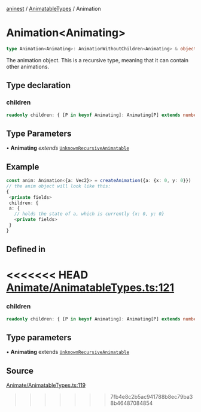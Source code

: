 [aninest](../../index.md) / [AnimatableTypes](../index.md) / Animation

# Animation\<Animating\>

```ts
type Animation<Animating>: AnimationWithoutChildren<Animating> & object;
```

The animation object. This is a recursive type, meaning that it can 
contain other animations.

## Type declaration

### children

```ts
readonly children: { [P in keyof Animating]: Animating[P] extends number ? undefined : Animation<RecursiveAnimatable<Animating[P]>> };
```

## Type Parameters

• **Animating** *extends* [`UnknownRecursiveAnimatable`](UnknownRecursiveAnimatable.md)

## Example

```ts
const anim: Animation<{a: Vec2}> = createAnimation({a: {x: 0, y: 0}}) 
// the anim object will look like this:
{
 <private fields>
 children: {
 a: {
   // holds the state of a, which is currently {x: 0, y: 0}
   <private fields>
 }
}
```

## Defined in

<<<<<<< HEAD
[Animate/AnimatableTypes.ts:121](https://github.com/zphrs/aninest/tree//core/src/Animate/AnimatableTypes.ts#L121)
=======
### children

```ts
readonly children: { [P in keyof Animating]: Animating[P] extends number ? undefined : Animation<RecursiveAnimatable<Animating[P]>> };
```

## Type parameters

• **Animating** extends [`UnknownRecursiveAnimatable`](UnknownRecursiveAnimatable.md)

## Source

[Animate/AnimatableTypes.ts:119](https://github.com/zphrs/aninest/blob/37209a6/src/Animate/AnimatableTypes.ts#L119)
>>>>>>> 7fb4e8c2b5ac941788b8ec79ba38b46487084854
